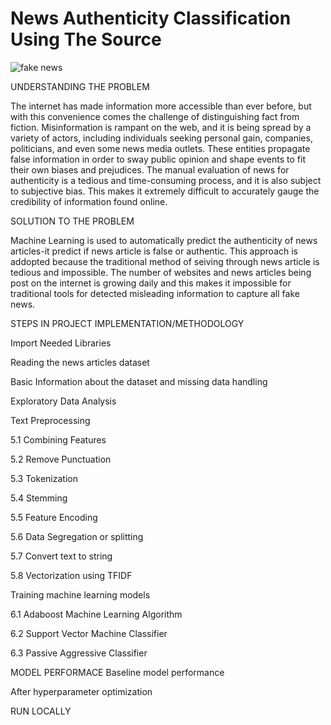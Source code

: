 # News Authenticity Classification Using The Source


![fake news](https://user-images.githubusercontent.com/72034856/215819085-30a3c69c-a14f-4489-8a65-75cd9d268a09.jpg)


UNDERSTANDING THE PROBLEM

The internet has made information more accessible than ever before, but with this convenience comes the challenge of distinguishing fact from fiction. Misinformation is rampant on the web, and it is being spread by a variety of actors, including individuals seeking personal gain, companies, politicians, and even some news media outlets. These entities propagate false information in order to sway public opinion and shape events to fit their own biases and prejudices. The manual evaluation of news for authenticity is a tedious and time-consuming process, and it is also subject to subjective bias. This makes it extremely difficult to accurately gauge the credibility of information found online.

SOLUTION TO THE PROBLEM

Machine Learning is used to automatically predict the authenticity of news articles-it predict if news article is  false or authentic. This approach is addopted because the traditional method  of seiving through news article is tedious and impossible. The number of websites and news articles being post on the internet is growing daily and this makes it impossible for traditional tools for detected misleading information to capture all fake news.

STEPS IN PROJECT IMPLEMENTATION/METHODOLOGY

Import Needed Libraries

Reading the news articles dataset

Basic Information about the dataset and missing data handling

Exploratory Data Analysis

Text Preprocessing

5.1 Combining Features

5.2 Remove Punctuation

5.3 Tokenization

5.4 Stemming

5.5 Feature Encoding

5.6 Data Segregation or splitting

5.7 Convert text to string

5.8 Vectorization using TFIDF

Training machine learning models

6.1 Adaboost Machine Learning Algorithm

6.2 Support Vector Machine Classifier

6.3 Passive Aggressive Classifier


MODEL PERFORMACE
Baseline model performance

After hyperparameter optimization


RUN LOCALLY




